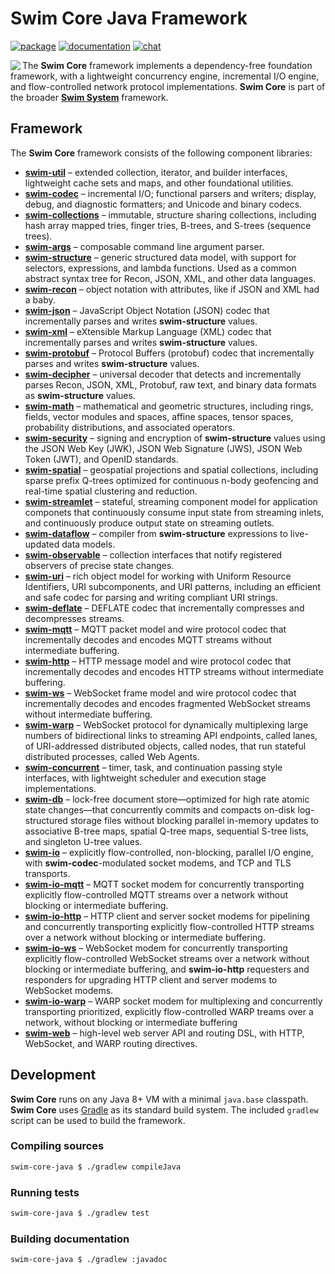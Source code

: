 # Swim Core Java Framework

[![package](https://img.shields.io/github/tag/swimOS/swim.svg?label=maven)](https://mvnrepository.com/artifact/org.swimos)
[![documentation](https://img.shields.io/badge/doc-JavaDoc-blue.svg)](https://docs.swimos.org/java/latest)
[![chat](https://img.shields.io/badge/chat-Gitter-green.svg)](https://gitter.im/swimos/community)

<a href="https://www.swimos.org"><img src="https://docs.swimos.org/readme/marlin-blue.svg" align="left"></a>

The **Swim Core** framework implements a dependency-free foundation
framework, with a lightweight concurrency engine, incremental I/O engine,
and flow-controlled network protocol implementations.  **Swim Core** is part
of the broader [**Swim System**](https://github.com/swimos/swim/tree/master/swim-system-java) framework.

## Framework

The **Swim Core** framework consists of the following component libraries:

- [**swim-util**](swim.util) –
  extended collection, iterator, and builder interfaces, lightweight cache
  sets and maps, and other foundational utilities.
- [**swim-codec**](swim.codec) –
  incremental I/O; functional parsers and writers; display, debug, and
  diagnostic formatters; and Unicode and binary codecs.
- [**swim-collections**](swim.collections) –
  immutable, structure sharing collections, including hash array mapped tries,
  finger tries, B-trees, and S-trees (sequence trees).
- [**swim-args**](swim.args) –
  composable command line argument parser.
- [**swim-structure**](swim.structure) –
  generic structured data model, with support for selectors, expressions,
  and lambda functions.  Used as a common abstract syntax tree for Recon,
  JSON, XML, and other data languages.
- [**swim-recon**](swim.recon) –
  object notation with attributes, like if JSON and XML had a baby.
- [**swim-json**](swim.json) –
  JavaScript Object Notation (JSON) codec that incrementally parses and writes
  **swim-structure** values.
- [**swim-xml**](swim.xml) –
  eXtensible Markup Language (XML) codec that incrementally parses and writes
  **swim-structure** values.
- [**swim-protobuf**](swim.protobuf) –
  Protocol Buffers (protobuf) codec that incrementally parses and writes
  **swim-structure** values.
- [**swim-decipher**](swim.decipher) –
  universal decoder that detects and incrementally parses Recon, JSON, XML,
  Protobuf, raw text, and binary data formats as **swim-structure** values.
- [**swim-math**](swim.math) –
  mathematical and geometric structures, including rings, fields, vector
  modules and spaces, affine spaces, tensor spaces, probability distributions,
  and associated operators.
- [**swim-security**](swim.security) –
  signing and encryption of **swim-structure** values using the JSON Web Key
  (JWK), JSON Web Signature (JWS), JSON Web Token (JWT), and OpenID standards.
- [**swim-spatial**](swim.spatial) –
  geospatial projections and spatial collections, including sparse prefix
  Q-trees optimized for continuous n-body geofencing and real-time spatial
  clustering and reduction.
- [**swim-streamlet**](swim.streamlet) –
  stateful, streaming component model for application componets that
  continuously consume input state from streaming inlets, and continuously
  produce output state on streaming outlets.
- [**swim-dataflow**](swim.dataflow) –
  compiler from **swim-structure** expressions to live-updated data models.
- [**swim-observable**](swim.observable) –
  collection interfaces that notify registered observers of precise state changes.
- [**swim-uri**](swim.uri) –
  rich object model for working with Uniform Resource Identifiers,
  URI subcomponents, and URI patterns, including an efficient and
  safe codec for parsing and writing compliant URI strings.
- [**swim-deflate**](swim.deflate) –
  DEFLATE codec that incrementally compresses and decompresses streams.
- [**swim-mqtt**](swim.mqtt) –
  MQTT packet model and wire protocol codec that incrementally decodes
  and encodes MQTT streams without intermediate buffering.
- [**swim-http**](swim.http) –
  HTTP message model and wire protocol codec that incrementally decodes
  and encodes HTTP streams without intermediate buffering.
- [**swim-ws**](swim.ws) –
  WebSocket frame model and wire protocol codec that incrementally decodes
  and encodes fragmented WebSocket streams without intermediate buffering.
- [**swim-warp**](swim.warp) –
  WebSocket protocol for dynamically multiplexing large numbers of
  bidirectional links to streaming API endpoints, called lanes, of
  URI-addressed distributed objects, called nodes, that run stateful
  distributed processes, called Web Agents.
- [**swim-concurrent**](swim.concurrent) –
  timer, task, and continuation passing style interfaces, with lightweight
  scheduler and execution stage implementations.
- [**swim-db**](swim.db) –
  lock-free document store—optimized for high rate atomic state changes—that
  concurrently commits and compacts on-disk log-structured storage files
  without blocking parallel in-memory updates to associative B-tree maps,
  spatial Q-tree maps, sequential S-tree lists, and singleton U-tree values.
- [**swim-io**](swim.io) –
  explicitly flow-controlled, non-blocking, parallel I/O engine, with
  **swim-codec**-modulated socket modems, and TCP and TLS transports.
- [**swim-io-mqtt**](swim.io.mqtt) –
  MQTT socket modem for concurrently transporting explicitly flow-controlled
  MQTT streams over a network without blocking or intermediate buffering.
- [**swim-io-http**](swim.io.http) –
  HTTP client and server socket modems for pipelining and concurrently
  transporting explicitly flow-controlled HTTP streams over a network
  without blocking or intermediate buffering.
- [**swim-io-ws**](swim.io.ws) –
  WebSocket modem for concurrently transporting explicitly flow-controlled
  WebSocket streams over a network without blocking or intermediate buffering,
  and **swim-io-http** requesters and responders for upgrading HTTP client
  and server modems to WebSocket modems.
- [**swim-io-warp**](swim.io.warp) –
  WARP socket modem for multiplexing and concurrently transporting prioritized,
  explicitly flow-controlled WARP treams over a network, without blocking or
  intermediate buffering
- [**swim-web**](swim.web) –
  high-level web server API and routing DSL, with HTTP, WebSocket, and WARP
  routing directives.

## Development

**Swim Core** runs on any Java 8+ VM with a minimal `java.base` classpath.
**Swim Core** uses [Gradle](https://gradle.org/) as its standard build system.
The included `gradlew` script can be used to build the framework.

### Compiling sources

```sh
swim-core-java $ ./gradlew compileJava
```

### Running tests

```sh
swim-core-java $ ./gradlew test
```

### Building documentation

```sh
swim-core-java $ ./gradlew :javadoc
```
